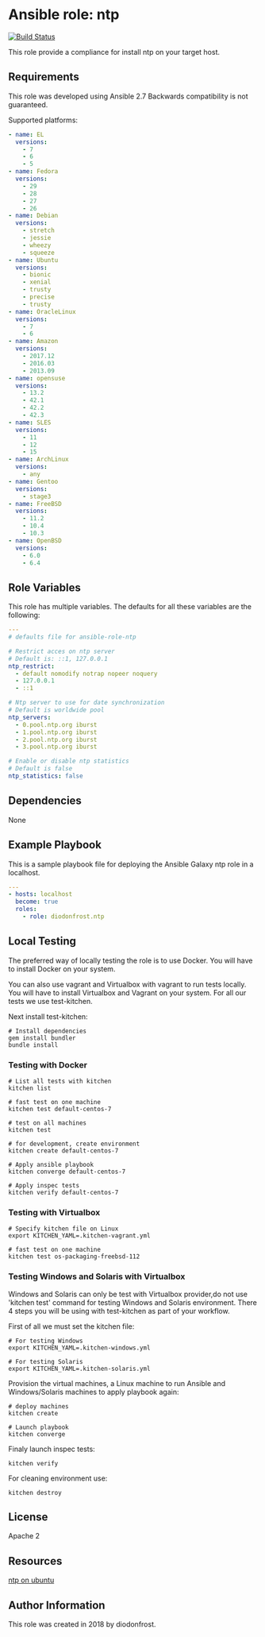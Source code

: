  Ansible role: ntp
======================

[![Build Status](https://travis-ci.org/DO1JLR/role-ntp.svg?branch=master)](https://travis-ci.org/DO1JLR/role-ntp)

This role provide a compliance for install ntp on your target host.

## Requirements

This role was developed using Ansible 2.7 Backwards compatibility is not guaranteed.

Supported platforms:

```yaml
- name: EL
  versions:
    - 7
    - 6
    - 5
- name: Fedora
  versions:
    - 29
    - 28
    - 27
    - 26
- name: Debian
  versions:
    - stretch
    - jessie
    - wheezy
    - squeeze
- name: Ubuntu
  versions:
    - bionic
    - xenial
    - trusty
    - precise
    - trusty
- name: OracleLinux
  versions:
    - 7
    - 6
- name: Amazon
  versions:
    - 2017.12
    - 2016.03
    - 2013.09
- name: opensuse
  versions:
    - 13.2
    - 42.1
    - 42.2
    - 42.3
- name: SLES
  versions:
    - 11
    - 12
    - 15
- name: ArchLinux
  versions:
    - any
- name: Gentoo
  versions:
    - stage3
- name: FreeBSD
  versions:
    - 11.2
    - 10.4
    - 10.3
- name: OpenBSD
  versions:
    - 6.0
    - 6.4
```

## Role Variables

This role has multiple variables. The defaults for all these variables are the following:

```yaml
---
# defaults file for ansible-role-ntp

# Restrict acces on ntp server
# Default is: ::1, 127.0.0.1
ntp_restrict:
  - default nomodify notrap nopeer noquery
  - 127.0.0.1
  - ::1

# Ntp server to use for date synchronization
# Default is worldwide pool
ntp_servers:
  - 0.pool.ntp.org iburst
  - 1.pool.ntp.org iburst
  - 2.pool.ntp.org iburst
  - 3.pool.ntp.org iburst

# Enable or disable ntp statistics
# Default is false
ntp_statistics: false
```

## Dependencies

None

## Example Playbook

This is a sample playbook file for deploying the Ansible Galaxy ntp role in a localhost.

```yaml
---
- hosts: localhost
  become: true
  roles:
    - role: diodonfrost.ntp
```

## Local Testing

The preferred way of locally testing the role is to use Docker. You will have to install Docker on your system.

You can also use vagrant and Virtualbox with vagrant to run tests locally. You will have to install Virtualbox and Vagrant on your system. For all our tests we use test-kitchen.

Next install test-kitchen:

```shell
# Install dependencies
gem install bundler
bundle install
```

### Testing with Docker

```shell
# List all tests with kitchen
kitchen list

# fast test on one machine
kitchen test default-centos-7

# test on all machines
kitchen test

# for development, create environment
kitchen create default-centos-7

# Apply ansible playbook
kitchen converge default-centos-7

# Apply inspec tests
kitchen verify default-centos-7
```

### Testing with Virtualbox

```shell
# Specify kitchen file on Linux
export KITCHEN_YAML=.kitchen-vagrant.yml

# fast test on one machine
kitchen test os-packaging-freebsd-112
```
### Testing Windows and Solaris with Virtualbox

Windows and Solaris can only be test with Virtualbox provider,do not use 'kitchen test' command for testing Windows and Solaris environment. There 4 steps you will be using with test-kitchen as part of your workflow.

First of all we must set the kitchen file:
```shell
# For testing Windows
export KITCHEN_YAML=.kitchen-windows.yml

# For testing Solaris
export KITCHEN_YAML=.kitchen-solaris.yml
```

Provision the virtual machines, a Linux machine to run Ansible and Windows/Solaris machines to apply playbook again:
```shell
# deploy machines
kitchen create

# Launch playbook
kitchen converge
```

Finaly launch inspec tests:
```shell
kitchen verify
```

For cleaning environment use:
```shell
kitchen destroy
```

## License

Apache 2

## Resources

[ntp on ubuntu](https://doc.ubuntu-fr.org/ntp)

## Author Information

This role was created in 2018 by diodonfrost.
